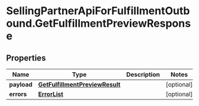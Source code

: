 # SellingPartnerApiForFulfillmentOutbound.GetFulfillmentPreviewResponse

## Properties
Name | Type | Description | Notes
------------ | ------------- | ------------- | -------------
**payload** | [**GetFulfillmentPreviewResult**](GetFulfillmentPreviewResult.md) |  | [optional] 
**errors** | [**ErrorList**](ErrorList.md) |  | [optional] 
